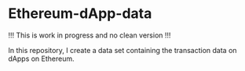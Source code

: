 # Ethereum-dApp-data

!!! This is work in progress and no clean version !!!

In this repository, I create a data set containing the transaction data on dApps on Ethereum. 
